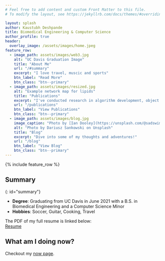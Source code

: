 ```yaml
---
# Feel free to add content and custom Front Matter to this file.
# To modify the layout, see https://jekyllrb.com/docs/themes/#overriding-theme-defaults

layout: splash
author: Kaustubh Deshpande
title: Biomedical Engineering & Computer Science 
author_profile: true
header:
  overlay_image: /assets/images/home.jpeg
feature_row:
  - image_path: assets/images/web3.jpg
    alt: "UC Davis Graduation Image"
    title: "About Me"
    url: "/#summary"
    excerpt: "I love travel, muscic and sports"
    btn_label: "Read More"
    btn_class: "btn--primary"
  - image_path: assets/images/resized.jpg
    alt: "Example network map for lipids"
    title: "Publications"
    excerpt: "I've conducted research in algorithm development, object detection and lab automation."
    url: "/publications"
    btn_label: "View Publications"
    btn_class: "btn--primary"
  - image_path: assets/images/blog.jpg
    image_caption: "Photo by [Ian Dooley](https://unsplash.com/@sadswim?utm_source=unsplash&amp;utm_medium=referral&amp;utm_content=creditCopyText) on [Unsplash](https://unsplash.com/@dariuszsankowski?utm_source=unsplash&amp;utm_medium=referral&amp;utm_content=creditCopyText)"
    alt: "Photo by Dariusz Sankowski on Unsplash"
    title: "Blog"
    excerpt: "Dive into some of my thoughts and adventures!"
    url: "/blog"
    btn_label: "View Blog"
    btn_class: "btn--primary"
---
```


{% include feature_row %}

## Summary
{: id="summary"}
- **Degree**: Graduating from UC Davis in June 2021 with a B.S. in Biomedical Engineering and a Computer Science Minor
- **Hobbies**: Soccer, Guitar, Cooking, Travel

The PDF of my full resume is linked below:  
[Resume](/assets/Kaustubh_Deshpande_Resume_150720.pdf)

## What am I doing now?
Checkout my [now page](/now).